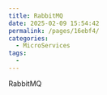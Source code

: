 ```yaml
---
title: RabbitMQ
date: 2025-02-09 15:54:42
permalink: /pages/16ebf4/
categories:
  - MicroServices
tags:
  - 
---
```

RabbitMQ